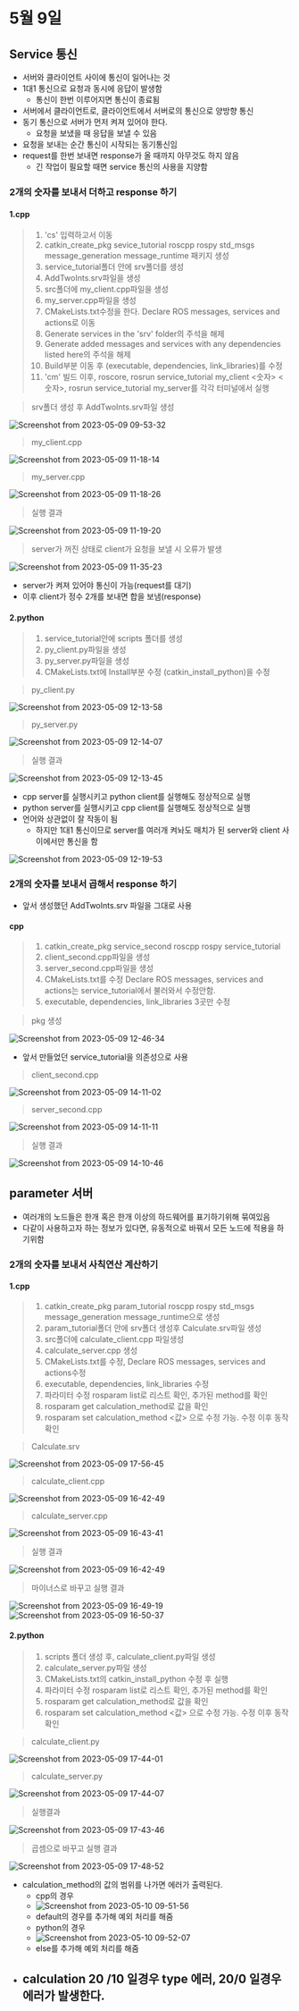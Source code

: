 # 5월 9일

## Service 통신
- 서버와 클라이언트 사이에 통신이 일어나는 것
- 1대1 통신으로 요청과 동시에 응답이 발생함
  - 통신이 한번 이루어지면 통신이 종료됨
- 서버에서 클라이언트로, 클라이언트에서 서버로의 통신으로 양방향 통신
- 동기 통신으로 서버가 먼저 켜져 있어야 한다.
  - 요청을 보냈을 때 응답을 보낼 수 있음
- 요청을 보내는 순간 통신이 시작되는 동기통신임
- request를 한번 보내면 response가 올 때까지 아무것도 하지 않음
  - 긴 작업이 필요할 때면 service 통신의 사용을 지양함

### 2개의 숫자를 보내서 더하고 response 하기

#### 1.cpp

> 1. 'cs' 입력하고서 이동
> 2. catkin_create_pkg sevice_tutorial roscpp rospy std_msgs message_generation message_runtime 패키지 생성
> 3. service_tutorial폴더 안에 srv폴더를 생성
> 4. AddTwoInts.srv파일을 생성
> 5. src폴더에 my_client.cpp파일을 생성
> 6. my_server.cpp파일을 생성
> 7. CMakeLists.txt수정을 한다. Declare ROS messages, services and actions로 이동
> 8. Generate services in the 'srv' folder의 주석을 해제
> 9. Generate added messages and services with any dependencies listed here의 주석을 해제
> 10. Build부분 이동 후 (executable, dependencies, link_libraries)를 수정
> 11. 'cm' 빌드 이후, roscore, rosrun service_tutorial my_client <숫자> <숫자>, rosrun service_tutorial my_server를 각각 터미널에서 실행

> srv폴더 생성 후 AddTwoInts.srv파일 생성

![Screenshot from 2023-05-09 09-53-32](https://user-images.githubusercontent.com/129160008/236978722-655df80d-948e-4516-9257-edadd1aaa29e.png)

> my_client.cpp

![Screenshot from 2023-05-09 11-18-14](https://user-images.githubusercontent.com/129160008/236978725-d4492767-6b18-4429-9d76-f42060a75757.png)

> my_server.cpp

![Screenshot from 2023-05-09 11-18-26](https://user-images.githubusercontent.com/129160008/236978731-63deacd4-7ecf-4653-8630-878024158626.png)

> 실행 결과

![Screenshot from 2023-05-09 11-19-20](https://user-images.githubusercontent.com/129160008/236978733-bc065123-d26f-4477-a830-8e7e6dd432dd.png)

> server가 꺼진 상태로 client가 요청을 보낼 시 오류가 발생

![Screenshot from 2023-05-09 11-35-23](https://user-images.githubusercontent.com/129160008/236979773-8df4bbdb-b5d8-452c-a6a6-ccf0a560a506.png)

- server가 켜져 있어야 통신이 가능(request를 대기)
- 이후 client가 정수 2개를 보내면 합을 보냄(response)

#### 2.python 

> 1. service_tutorial안에 scripts 폴더를 생성
> 2. py_client.py파일을 생성
> 3. py_server.py파일을 생성
> 4. CMakeLists.txt에 Install부분 수정 (catkin_install_python)을 수정

> py_client.py

![Screenshot from 2023-05-09 12-13-58](https://user-images.githubusercontent.com/129160008/236984952-a56dd21a-b509-4bb1-9c19-ed4f61017bb5.png)

> py_server.py

![Screenshot from 2023-05-09 12-14-07](https://user-images.githubusercontent.com/129160008/236984956-5524ff23-dccd-4f6e-ab22-a5cf0abf9555.png)

> 실행 결과

![Screenshot from 2023-05-09 12-13-45](https://user-images.githubusercontent.com/129160008/236984959-874dc379-e8ba-4097-ba1d-041569ca87fc.png)

- cpp server를 실행시키고 python client를 실행해도 정상적으로 실행
- python server를 실행시키고 cpp client를 실행해도 정상적으로 실행
- 언어와 상관없이 잘 작동이 됨
  - 하지만 1대1 통신이므로 server를 여러개 켜놔도 매치가 된 server와 client 사이에서만 통신을 함

![Screenshot from 2023-05-09 12-19-53](https://user-images.githubusercontent.com/129160008/236986922-d5fbc39e-a683-49bd-92cb-a2a48288b98d.png)

### 2개의 숫자를 보내서 곱해서 response 하기

- 앞서 생성했던 AddTwoInts.srv 파일을 그대로 사용

#### cpp
> 1. catkin_create_pkg service_second roscpp rospy service_tutorial
> 2. client_second.cpp파일을 생성
> 3. server_second.cpp파일을 생성
> 4. CMakeLists.txt를 수정 Declare ROS messages, services and actions는 service_tutorial에서 불러와서 수정안함.
> 5. executable, dependencies, link_libraries 3곳만 수정

> pkg 생성

![Screenshot from 2023-05-09 12-46-34](https://user-images.githubusercontent.com/129160008/237000438-cac7fde8-a77a-43ed-8287-d453ff1e44c7.png)

- 앞서 만들었던 service_tutorial을 의존성으로 사용

> client_second.cpp

![Screenshot from 2023-05-09 14-11-02](https://user-images.githubusercontent.com/129160008/237000447-7de3307f-ddf4-4193-a3c9-16ee6cfde0a2.png)

> server_second.cpp

![Screenshot from 2023-05-09 14-11-11](https://user-images.githubusercontent.com/129160008/237000449-8a7adb28-b83e-4a07-8b88-30e103866d20.png)

> 실행 결과

![Screenshot from 2023-05-09 14-10-46](https://user-images.githubusercontent.com/129160008/237000444-7e074dce-0b91-472d-bb91-c78a7d439f34.png)


## parameter 서버
- 여러개의 노드들은 한개 혹은 한개 이상의 하드웨어를 표기하기위해 묶여있음
- 다같이 사용하고자 하는 정보가 있다면, 유동적으로 바꿔서 모든 노드에 적용을 하기위함

### 2개의 숫자를 보내서 사칙연산 계산하기

#### 1.cpp

> 1. catkin_create_pkg param_tutorial roscpp rospy std_msgs message_generation message_runtime으로 생성
> 2. param_tutorial폴더 안에 srv폴더 생성후 Calculate.srv파일 생성
> 3. src폴더에 calculate_client.cpp 파일생성
> 4. calculate_server.cpp 생성
> 5. CMakeLists.txt를 수정, Declare ROS messages, services and actions수정
> 6. executable, dependencies, link_libraries 수정
> 7. 파라미터 수정 rosparam list로 리스트 확인, 추가된 method를 확인
> 8. rosparam get calculation_method로 값을 확인
> 9. rosparam set calculation_method <값> 으로 수정 가능. 수정 이후 동작 확인

> Calculate.srv

![Screenshot from 2023-05-09 17-56-45](https://user-images.githubusercontent.com/129160008/237046681-2bdd5e2e-159f-4edd-8866-820e903ba713.png)

> calculate_client.cpp

![Screenshot from 2023-05-09 16-42-49](https://user-images.githubusercontent.com/129160008/237042661-b61dcf60-99f6-4c75-ab0a-c9fe3984e45f.png)

> calculate_server.cpp

![Screenshot from 2023-05-09 16-43-41](https://user-images.githubusercontent.com/129160008/237042625-5a7374b9-996d-444f-aa1c-0673e2ade299.png)

> 실행 결과

![Screenshot from 2023-05-09 16-42-49](https://user-images.githubusercontent.com/129160008/237042763-b3714040-a2ed-4900-a1c9-f212296dbed3.png)

> 마이너스로 바꾸고 실행 결과

![Screenshot from 2023-05-09 16-49-19](https://user-images.githubusercontent.com/129160008/237042791-1ec85712-c5b5-45c6-9526-4532b8bbf0f1.png)
![Screenshot from 2023-05-09 16-50-37](https://user-images.githubusercontent.com/129160008/237042805-cea0d11d-86d6-4a7d-a996-73e59b70df93.png)

#### 2.python

> 1. scripts 폴더 생성 후, calculate_client.py파일 생성
> 2. calculate_server.py파일 생성
> 3. CMakeLists.txt의 catkin_install_python 수정 후 실행
> 4. 파라미터 수정 rosparam list로 리스트 확인, 추가된 method를 확인
> 5. rosparam get calculation_method로 값을 확인
> 6. rosparam set calculation_method <값> 으로 수정 가능. 수정 이후 동작 확인

> calculate_client.py

![Screenshot from 2023-05-09 17-44-01](https://user-images.githubusercontent.com/129160008/237045005-afe24d5c-2fd8-4f1b-8fc1-5d3b7bf738df.png)

> calculate_server.py

![Screenshot from 2023-05-09 17-44-07](https://user-images.githubusercontent.com/129160008/237045057-f6a76048-d549-40fb-817e-5edc466b48ac.png)

> 실행결과

![Screenshot from 2023-05-09 17-43-46](https://user-images.githubusercontent.com/129160008/237045078-f5693d69-44d0-4ed8-90b5-ef600f3b0428.png)

> 곱셈으로 바꾸고 실행 결과

![Screenshot from 2023-05-09 17-48-52](https://user-images.githubusercontent.com/129160008/237045111-d632cdf2-5690-4857-8192-4ff02f9d409f.png)

- calculation_method의 값의 범위를 나가면 에러가 출력된다.
  - cpp의 경우
  - ![Screenshot from 2023-05-10 09-51-56](https://github.com/ajhwan/ros-study/assets/129160008/b283fd6f-2f9e-4b74-835d-2fd308a90697)
  - default의 경우를 추가해 예외 처리를 해줌
  - python의 경우
  - ![Screenshot from 2023-05-10 09-52-07](https://github.com/ajhwan/ros-study/assets/129160008/27a9846c-0e38-4137-8b9c-8d526daa6b88)
  - else를 추가해 예외 처리를 해줌
- calculation 20 /10 일경우 type 에러, 20/0 일경우 에러가 발생한다.
  - 
